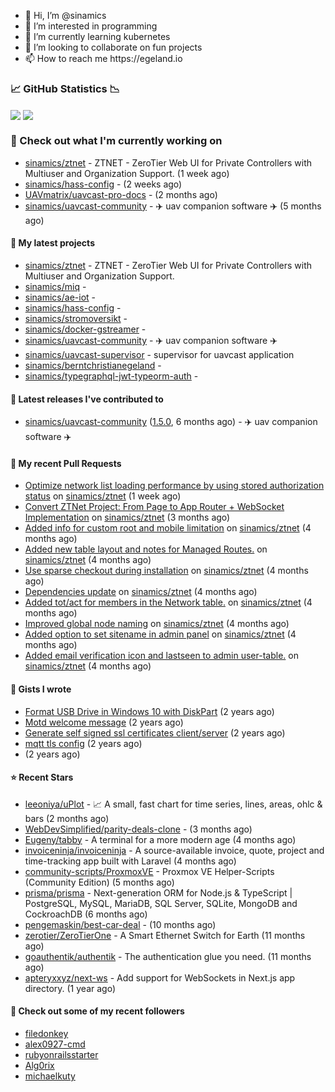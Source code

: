<p align="center">
  <ul>
    <li>👋 Hi, I’m @sinamics</li>
    <li>👀 I’m interested in programming</li>
    <li>🌱 I’m currently learning kubernetes</li>
    <li>💞️ I’m looking to collaborate on fun projects</li>
    <li>📫 How to reach me https://egeland.io</li>
  </ul>
</p>

### 📈 GitHub Statistics 📉
<img align="center" src="https://githubreadme.egeland.io/?username=sinamics&show_icons=true&theme=ayu-mirage" />
<img align="center" src="https://githubreadme.egeland.io/top-langs/?username=sinamics&theme=ayu-mirage&layout=compact" />

### 👷 Check out what I'm currently working on

- [sinamics/ztnet](https://github.com/sinamics/ztnet) - ZTNET - ZeroTier Web UI for Private Controllers with Multiuser and Organization Support. (1 week ago)
- [sinamics/hass-config](https://github.com/sinamics/hass-config) -  (2 weeks ago)
- [UAVmatrix/uavcast-pro-docs](https://github.com/UAVmatrix/uavcast-pro-docs) -  (2 months ago)
- [sinamics/uavcast-community](https://github.com/sinamics/uavcast-community) - ✈️ uav companion software ✈️ (5 months ago)

#### 🌱 My latest projects

- [sinamics/ztnet](https://github.com/sinamics/ztnet) - ZTNET - ZeroTier Web UI for Private Controllers with Multiuser and Organization Support.
- [sinamics/miq](https://github.com/sinamics/miq) - 
- [sinamics/ae-iot](https://github.com/sinamics/ae-iot) - 
- [sinamics/hass-config](https://github.com/sinamics/hass-config) - 
- [sinamics/stromoversikt](https://github.com/sinamics/stromoversikt) - 
- [sinamics/docker-gstreamer](https://github.com/sinamics/docker-gstreamer) - 
- [sinamics/uavcast-community](https://github.com/sinamics/uavcast-community) - ✈️ uav companion software ✈️
- [sinamics/uavcast-supervisor](https://github.com/sinamics/uavcast-supervisor) - supervisor for uavcast application
- [sinamics/berntchristianegeland](https://github.com/sinamics/berntchristianegeland) - 
- [sinamics/typegraphql-jwt-typeorm-auth](https://github.com/sinamics/typegraphql-jwt-typeorm-auth) - 

#### 🔭 Latest releases I've contributed to

- [sinamics/uavcast-community](https://github.com/sinamics/uavcast-community) ([1.5.0](https://github.com/sinamics/uavcast-community/releases/tag/1.5.0), 6 months ago) - ✈️ uav companion software ✈️

#### 🔨 My recent Pull Requests

- [Optimize network list loading performance by using stored authorization status](https://github.com/sinamics/ztnet/pull/647) on [sinamics/ztnet](https://github.com/sinamics/ztnet) (1 week ago)
- [Convert ZTNet Project: From Page to App Router &#43; WebSocket Implementation](https://github.com/sinamics/ztnet/pull/621) on [sinamics/ztnet](https://github.com/sinamics/ztnet) (3 months ago)
- [Added info for custom root and mobile limitation](https://github.com/sinamics/ztnet/pull/620) on [sinamics/ztnet](https://github.com/sinamics/ztnet) (4 months ago)
- [Added new table layout and notes for Managed Routes.](https://github.com/sinamics/ztnet/pull/617) on [sinamics/ztnet](https://github.com/sinamics/ztnet) (4 months ago)
- [Use sparse checkout during installation](https://github.com/sinamics/ztnet/pull/613) on [sinamics/ztnet](https://github.com/sinamics/ztnet) (4 months ago)
- [Dependencies update](https://github.com/sinamics/ztnet/pull/612) on [sinamics/ztnet](https://github.com/sinamics/ztnet) (4 months ago)
- [Added tot/act for members in the Network table.](https://github.com/sinamics/ztnet/pull/610) on [sinamics/ztnet](https://github.com/sinamics/ztnet) (4 months ago)
- [Improved global node naming](https://github.com/sinamics/ztnet/pull/607) on [sinamics/ztnet](https://github.com/sinamics/ztnet) (4 months ago)
- [Added option to set sitename in admin panel](https://github.com/sinamics/ztnet/pull/605) on [sinamics/ztnet](https://github.com/sinamics/ztnet) (4 months ago)
- [Added email verification icon and lastseen to admin user-table.](https://github.com/sinamics/ztnet/pull/604) on [sinamics/ztnet](https://github.com/sinamics/ztnet) (4 months ago)

#### 📓 Gists I wrote

- [Format USB Drive in Windows 10 with DiskPart](https://gist.github.com/8aa001b3dbe040e07917665b6a8f59c4) (2 years ago)
- [Motd welcome message](https://gist.github.com/d1f96f39b797ccb2eba6e8bd539510bc) (2 years ago)
- [Generate self signed ssl certificates client/server](https://gist.github.com/4ecdb293851b7018a715f4186ffa1e79) (2 years ago)
- [mqtt tls config](https://gist.github.com/20d325a3d7d8d9db4c657737f93aac99) (2 years ago)
- [](https://gist.github.com/2dce8bf46e2de3f3fb642bc342d9f5a2) (2 years ago)

#### ⭐ Recent Stars

- [leeoniya/uPlot](https://github.com/leeoniya/uPlot) - 📈 A small, fast chart for time series, lines, areas, ohlc &amp; bars (2 months ago)
- [WebDevSimplified/parity-deals-clone](https://github.com/WebDevSimplified/parity-deals-clone) -  (3 months ago)
- [Eugeny/tabby](https://github.com/Eugeny/tabby) - A terminal for a more modern age (4 months ago)
- [invoiceninja/invoiceninja](https://github.com/invoiceninja/invoiceninja) - A source-available invoice, quote, project and time-tracking app built with Laravel (4 months ago)
- [community-scripts/ProxmoxVE](https://github.com/community-scripts/ProxmoxVE) - Proxmox VE Helper-Scripts (Community Edition)  (5 months ago)
- [prisma/prisma](https://github.com/prisma/prisma) - Next-generation ORM for Node.js &amp; TypeScript | PostgreSQL, MySQL, MariaDB, SQL Server, SQLite, MongoDB and CockroachDB (6 months ago)
- [pengemaskin/best-car-deal](https://github.com/pengemaskin/best-car-deal) -  (10 months ago)
- [zerotier/ZeroTierOne](https://github.com/zerotier/ZeroTierOne) - A Smart Ethernet Switch for Earth (11 months ago)
- [goauthentik/authentik](https://github.com/goauthentik/authentik) - The authentication glue you need. (11 months ago)
- [apteryxxyz/next-ws](https://github.com/apteryxxyz/next-ws) - Add support for WebSockets in Next.js app directory. (1 year ago)

#### 👯 Check out some of my recent followers

- [filedonkey](https://github.com/filedonkey)
- [alex0927-cmd](https://github.com/alex0927-cmd)
- [rubyonrailsstarter](https://github.com/rubyonrailsstarter)
- [Alg0rix](https://github.com/Alg0rix)
- [michaelkuty](https://github.com/michaelkuty)
